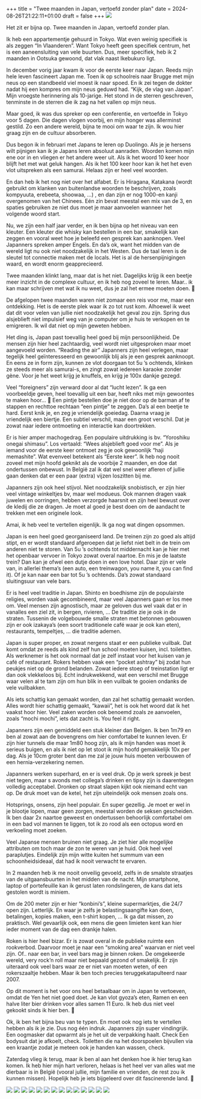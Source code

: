 +++
title = "Twee maanden in Japan, vertoefd zonder plan"
date = 2024-08-26T21:22:11+01:00
draft = false
+++
![](japan2.jpg)

Het zit er bijna op. Twee maanden in Japan, vertoefd zonder plan.

Ik heb een appartementje gehuurd in Tokyo. 
Wat even weinig specifiek is als zeggen “In Vlaanderen”.
Want Tokyo heeft geen specifiek centrum, het is een aaneensluiting van vele buurten.
Dus, meer specifiek, heb ik 2 maanden in Ootsuka gewoond, dat vlak naast Ikebukuro ligt.

In december vorig jaar kwam ik voor de eerste keer naar Japan. 
Reeds mijn hele leven fascineert Japan me. Toen ik op schoolreis naar Brugge met mijn neus op een standbeeld viel moest ik naar spoed.
En ik zei tegen de dokter nadat hij een kompres om mijn neus geduwd had. “Kijk, de vlag van Japan”.
Mijn vroegste herinnering als 10-jarige. Het stond in de sterren geschreven, tenminste in de sterren die ik zag na het vallen op mijn neus.

Maar goed, ik was dus spreker op een conferentie, en vertoefde in Tokyo voor 5 dagen. 
Die dagen vlogen voorbij, en mijn honger was allerminst gestild.
Zo een andere wereld, bijna te mooi om waar te zijn. Ik wou hier graag zijn en de cultuur absorberen.

Dus begon ik in februari met Japans te leren op Duolingo. Als je je hersens wilt pijnigen kan ik je Japans leren absoluut aanraden.
Woorden komen mijn ene oor in en vliegen er het andere weer uit. Als ik het woord 10 keer hoor blijft het met wat geluk hangen.
Als ik het 100 keer hoor kan ik het het even vlot uitspreken als een samurai. Helaas zijn er heel veel woorden.

En dan heb ik het nog niet over het alfabet.
Er is Hiragana, Katakana (wordt gebruikt om klanken van buitenlandse woorden te beschrijven, zoals kompyuuta, erebeeta, shoowaa, …) , en dan zijn er nog 1000-en kanji overgenomen van het Chinees.
Eén zin bevat meestal een mix van de 3, en spaties gebruiken ze niet dus moet je maar aanvoelen wanneer het volgende woord start.

Nu, we zijn een half jaar verder, en ik ben bijna op het niveau van een kleuter. 
Een kleuter die whisky kan bestellen in een bar, smakelijk kan zeggen en vooral weet hoe je beleefd een gesprek kan aanknopen.
Veel Japanners spreken amper Engels. En da’s ok, want het midden van de wereld ligt nu ook niet noodzakelijk in het Westen.
Dus de taal leren is de sleutel tot connectie maken met de locals. Het is al de hersenpijnigingen waard, en wordt enorm geapprecieerd.

Twee maanden klinkt lang, maar dat is het niet. Dagelijks krijg ik een beetje meer inzicht in de complexe cultuur, en ik heb nog zoveel te leren. Maar.. ik kan maar schrijven met wat ik nu weet, dus je zal het ermee moeten doen. 🙂

De afgelopen twee maanden waren niet zomaar een reis voor me, maar een ontdekking. 
Het is de eerste plek waar ik zo tot rust kom. Alhoewel ik weet dat dit voor velen van jullie niet noodzakelijk het geval zou zijn.
Spring dus alsjeblieft niet impulsief weg van je computer om je huis te verkopen en te emigreren. Ik wil dat niet op mijn geweten hebben.

Het ding is, Japan past toevallig heel goed bij mijn persoonlijkheid. De mensen zijn hier heel zachtaardig, veel wordt niet uitgesproken maar moet aangevoeld worden.
“Reading the air”
Japanners zijn heel verlegen, maar tegelijk heel geïnteresseerd en gewoonlijk blij als je een gesprek aanknoopt.
En eens ze in form zijn, kunnen ze vlot doorgaan tot 5u ’s ochtends, klinken ze steeds meer als samurai-s, en zingt zowat iedereen karaoke zonder gène.
Voor je het weet krijg je knuffels, en krijg je 100x dankje gezegd.

Veel “foreigners” zijn verward door al dat “lucht lezen”. Ik ga een voorbeeldje geven, heel toevallig uit een bar, heeft niks met mijn gewoontes te maken hoor… 🙂
Een pintje bestellen doe je niet door op de barman af te stappen en rechttoe rechtaan “een pintje” te zeggen. Da’s al een beetje te hard.
Eerst knik je, en zeg je vriendelijk goeiedag. Daarna vraag je vriendelijk een biertje.
Een subtiel verschil, maar een groot verschil. Dat je zowat naar iedere ontmoeting en interactie kan doortrekken.

Er is hier amper machogedrag. Een populaire uitdrukking is bv. “Yoroshiku onegai shimasu”. Los vertaald: “Wees alsjeblieft goed voor me”. 
Als je iemand voor de eerste keer ontmoet zeg je ook gewoonlijk “haji memashite”. Wat evenveel betekent als “Eerste keer”. 
Ik heb nog nooit zoveel met mijn hoofd geknikt als de voorbije 2 maanden, en doe dat ondertussen onbewust. 
In België zal ik dat wel snel weer afleren of jullie gaan denken dat er een paar (extra) vijzen loszitten bij me.

Japanners zijn ook heel stijvol. Niet noodzakelijk snobistisch, er zijn hier veel vintage winkeltjes bv, maar wel modueus.
Ook mannen dragen vaak juwelen en oorringen, hebben verzorgde haarsnit en zijn heel bewust over de kledij die ze dragen.
Je moet al goed je best doen om de aandacht te trekken met een originele look.

Amai, ik heb veel te vertellen eigenlijk. Ik ga nog wat dingen opsommen.

Japan is een heel goed georganiseerd land. De treinen zijn zo goed als altijd stipt, en er wordt standaard afgeroepen dat je liefst niet belt in de trein om anderen niet te storen.
Van 5u ’s ochtends tot middernacht kan je hier met het openbaar vervoer in Tokyo zowat overal naartoe. En mis je de laatste trein? Dan kan je ofwel een dutje doen in een love hotel. 
Daar zijn er vele van, in allerlei thema’s (een auto, een treinwagon, you name it, you can find it). Of je kan naar een bar tot 5u ’s ochtends. Da’s zowat standaard sluitingsuur van vele bars. 

Er is heel veel traditie in Japan. Shinto en boedhisme zijn de populairste religies, worden vaak gecombineerd, maar veel Japanners gaan er los mee om.
Veel mensen zijn agnostisch, maar ze geloven dus wel vaak dat er in vanalles een ziel zit, in bergen, rivieren, ...
De traditie zie je ook in de straten. Tussenin de volgebouwde smalle straten met betonnen gebouwen zijn er ook izakaya’s (een soort traditionele café waar je ook kan eten), restaurants, tempeltjes,  … die traditie ademen. 

Japan is super proper, en zowat nergens staat er een publieke vuilbak. Dat komt omdat ze reeds als kind zelf hun school moeten kuisen, incl. toiletten.
Als werknemer is het ook normaal dat je zelf instaat voor het kuisen van je café of restaurant. 
Rokers hebben vaak een “pocket ashtray” bij zodat hun peukjes niet op de grond belanden.
Zowat iedere stoep of treinstation ligt er dan ook vlekkeloos bij. Echt indrukwekkend, wat een verschil met Brugge waar velen al te tam zijn om hun blik in een vuilbak te gooien ondanks de vele vuilbakken.

Als iets schattig kan gemaakt worden, dan zal het schattig gemaakt worden. Alles wordt hier schattig gemaakt, “kawaii”, het is ook het woord dat ik het vaakst hoor hier.
Veel zaken worden ook benoemd zoals ze aanvoelen, zoals “mochi mochi”, iets dat zacht is. You feel it right.

Japanners zijn een gemiddeld een stuk kleiner dan Belgen. Ik ben 1m79 en ben al zowat aan de bovengrens om hier comfortabel te kunnen leven.
Er zijn hier tunnels die maar 1m80 hoog zijn, als ik mijn handen was moet ik serieus buigen, en als ik niet op let stoot ik mijn hoofd gemakkelijk 10x per dag.
Als je 10cm groter bent dan me zal je jouw huis moeten verbouwen of een hernia-verzekering nemen.

Japanners werken superhard, en er is veel druk. Op je werk spreek je best niet tegen, maar s avonds met collega’s drinken en tipsy zijn is daarentegen volledig acceptabel. Dronken op straat slapen kijkt ook niemand echt van op. De druk moet van de ketel, het zijn uiteindelijk ook mensen zoals ons.

Hotsprings, onsens, zijn heel populair. En super gezellig. Je moet er wel in je blootje lopen, maar geen zorgen, meestal worden de seksen gescheiden.
Ik ben daar 2x naartoe geweest en ondertussen behoorlijk comfortabel om in een bad vol mannen te liggen, tot ik zo rood als een octopus word en verkoeling moet zoeken.

Veel Japanse mensen bruinen niet graag. Je ziet hier alle mogelijke attributen om toch maar de zon te weren van je huid. 
Ook heel veel paraplutjes. Eindelijk zijn mijn witte kuiten het summum van een schoonheidsideaal, dat had ik nooit verwacht te ervaren.

In 2 maanden heb ik me nooit onveilig gevoeld, zelfs in de smalste straatjes van de uitgaansbuurten in het midden van de nacht. 
Mijn smartphone, laptop of portefeuille kan ik gerust laten rondslingeren, de kans dat iets gestolen wordt is miniem.

Om de 200 meter zijn er hier “konbini’s”, kleine supermarktjes, die 24/7 open zijn. Letterlijk. En waar je zelfs je belastingsaangifte kan doen, betalingen, kopies maken, een t-shirt kopen, …
Ik ga dat missen, zo praktisch. Wel gevaarlijk ook, een mens die geen limieten kent kan hier ieder moment van de dag een drankje halen.

Roken is hier heel bizar. Er is zowat overal in de publieke ruimte een rookverbod. Daarvoor moet je naar een “smoking area” waarvan er niet veel zijn.
Of.. naar een bar, in veel bars mag je binnen roken. De omgekeerde wereld, very rock’n roll maar niet bepaald gezond of smakelijk. Er zijn uiteraard ook veel bars waar ze er niet van moeten weten, of een rokerszaaltje hebben. Maar ik ben toch precies teruggekatapulteerd naar 2007.

Op dit moment is het voor ons heel betaalbaar om in Japan te vertoeven, omdat de Yen het niet goed doet.
Je kan vlot gyoza’s eten, Ramen en een halve liter bier drinken voor alles samen 11 Euro. Ik heb dus niet veel gekookt sinds ik hier ben. 🙂

Ok, ik ben het bijna beu van te typen. En moet ook nog iets te vertellen hebben als ik je zie. Dus nog één indruk.
Japanners zijn super vindingrijk. Een oogmasker dat opwarmt als je het uit de verpakking haalt. Check
Een bodysuit dat je afkoelt, check. Toiletten die na het doorspoelen bijvullen via een kraantje zodat je meteen ook je handen kan wassen, check.

Zaterdag vlieg ik terug, maar ik ben al aan het denken hoe ik hier terug kan komen. 
Ik heb hier mijn hart verloren, helaas is het heel ver van alles wat me dierbaar is in België (vooral jullie, mijn familie en vrienden, de rest zou ik kunnen missen).
Hopelijk heb je iets bijgeleerd over dit fascinerende land. 🙂


![](japan1.jpg)
![](japan3.jpg)
![](japan4.jpg)
![](japan5.jpg)
![](japan6.jpg)
![](japan7.jpg)
![](japan8.jpg)
![](japan9.jpg)
![](japan10.jpg)
![](japan11.jpg)
![](japan12.jpg)
![](japan13.jpg)
![](japan14.jpg)
![](japan15.jpg)